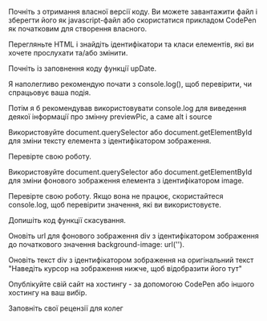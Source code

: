  Почніть з отримання власної версії коду. Ви можете завантажити файл і зберегти його як javascript-файл або скористатися прикладом CodePen як початковим для створення власного.

Перегляньте HTML і знайдіть ідентифікатори та класи елементів, які ви хочете прослухати та/або змінити.

Почніть із заповнення коду функції upDate.

Я наполегливо рекомендую почати з console.log(), щоб перевірити, чи спрацьовує ваша подія.

Потім я б рекомендував використовувати console.log для виведення деякої інформації про змінну previewPic, а саме alt і source

Використовуйте document.querySelector або document.getElementById для зміни тексту елемента з ідентифікатором зображення.

Перевірте свою роботу.

Використовуйте document.querySelector або document.getElementById для зміни фонового зображення елемента з ідентифікатором image.

Перевірте свою роботу. Якщо вона не працює, скористайтеся console.log, щоб перевірити значення, які ви використовуєте.

Допишіть код функції скасування.

Оновіть url для фонового зображення div з ідентифікатором зображення до початкового значення background-image: url('').

Оновіть текст div з ідентифікатором зображення на оригінальний текст "Наведіть курсор на зображення нижче, щоб відобразити його тут"

Опублікуйте свій сайт на хостингу - за допомогою CodePen або іншого хостингу на ваш вибір.

Заповніть свої рецензії для колег
